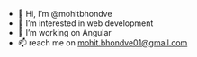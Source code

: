 - 👋 Hi, I’m @mohitbhondve
- 👀 I’m interested in web development
- 🌱 I’m working on Angular
- 📫 reach me on mohit.bhondve01@gmail.com

<!---
mohitbhondve/mohitbhondve is a ✨ special ✨ repository because its `README.md` (this file) appears on your GitHub profile.
You can click the Preview link to take a look at your changes.
--->
